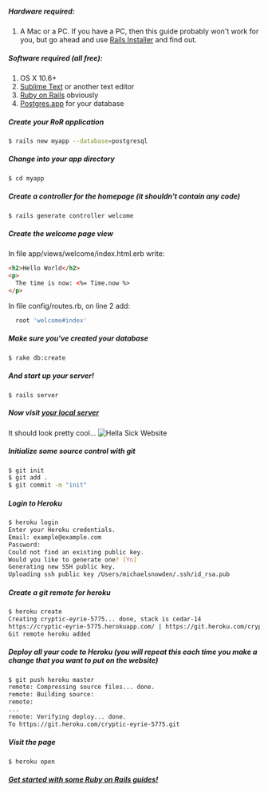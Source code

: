 ##### Hardware required:

1. A Mac or a PC. If you have a PC, then this guide probably won't work for you, but go ahead and use [Rails Installer](http://railsinstaller.org/en) and find out. 

##### Software required (all free):

1. OS X 10.6+
2. [Sublime Text](http://www.sublimetext.com/2) or another text editor
3. [Ruby on Rails](https://github.com/tokaido/tokaidoapp) obviously
4. [Postgres.app](http://postgresapp.com/) for your database

##### Create your RoR application

```bash
$ rails new myapp --database=postgresql
```

##### Change into your app directory

```bash
$ cd myapp
```

##### Create a controller for the homepage (it shouldn't contain any code)

```bash
$ rails generate controller welcome
```

##### Create the welcome page view

In file app/views/welcome/index.html.erb write:

```html
<h2>Hello World</h2>
<p>
  The time is now: <%= Time.now %>
</p>
```

In file config/routes.rb, on line 2 add:
```ruby
  root 'welcome#index'
```
##### Make sure you've created your database

```bash
$ rake db:create
```

##### And start up your server!

```
$ rails server
```
##### Now visit [your local server](http://localhost:3000/)

It should look pretty cool...
![Hella Sick Website](http://i59.tinypic.com/elqma.png)

##### Initialize some source control with git

```bash
$ git init
$ git add .
$ git commit -m "init"
```

##### Login to Heroku

```bash
$ heroku login
Enter your Heroku credentials.
Email: example@example.com
Password:
Could not find an existing public key.
Would you like to generate one? [Yn]
Generating new SSH public key.
Uploading ssh public key /Users/michaelsnowden/.ssh/id_rsa.pub
```

##### Create a git remote for heroku

```bash
$ heroku create
Creating cryptic-eyrie-5775... done, stack is cedar-14
https://cryptic-eyrie-5775.herokuapp.com/ | https://git.heroku.com/cryptic-eyrie-5775.git
Git remote heroku added
```

##### Deploy all your code to Heroku (you will repeat this each time you make a change that you want to put on the website)

```bash
$ git push heroku master
remote: Compressing source files... done.
remote: Building source:
remote:
...
remote: Verifying deploy... done.
To https://git.heroku.com/cryptic-eyrie-5775.git
```

##### Visit the page

```bash
$ heroku open
```

##### [Get started with some Ruby on Rails guides!](http://edgeguides.rubyonrails.org/getting_started.html)